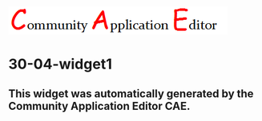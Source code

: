 ![CAE](https://github.com/CAE-Community-Application-Editor/application-30-04-app1/blob/gh-pages/frontendComponent-30-04-widget1/img/logo.png)  

30-04-widget1
===================


This widget was automatically generated by the Community Application Editor CAE.  
---------------
